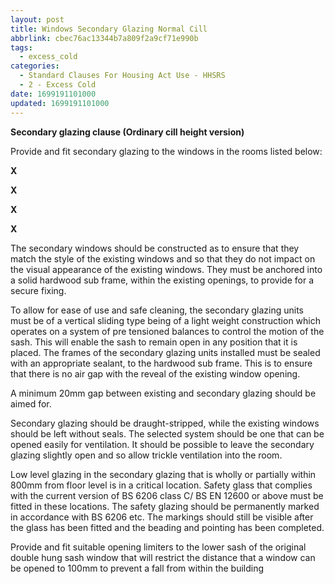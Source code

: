 ```yaml
---
layout: post
title: Windows Secondary Glazing Normal Cill
abbrlink: cbec76ac13344b7a809f2a9cf71e990b
tags:
  - excess_cold
categories:
  - Standard Clauses For Housing Act Use - HHSRS
  - 2 - Excess Cold
date: 1699191101000
updated: 1699191101000
---
```


**Secondary glazing clause (Ordinary cill height version)**

Provide and fit secondary glazing to the windows in the rooms listed below:

**X**

**X**

**X**

**X**

The secondary windows should be constructed as to ensure that they match the style of the existing windows and so that they do not impact on the visual appearance of the existing windows. They must be anchored into a solid hardwood sub frame, within the existing openings, to provide for a secure fixing.

To allow for ease of use and safe cleaning, the secondary glazing units must be of a vertical sliding type being of a light weight construction which operates on a system of pre tensioned balances to control the motion of the sash. This will enable the sash to remain open in any position that it is placed. The frames of the secondary glazing units installed must be sealed with an appropriate sealant, to the hardwood sub frame. This is to ensure that there is no air gap with the reveal of the existing window opening.

A minimum 20mm gap between existing and secondary glazing should be aimed for.

Secondary glazing should be draught-stripped, while the existing windows should be left without seals. The selected system should be one that can be opened easily for ventilation. It should be possible to leave the secondary glazing slightly open and so allow trickle ventilation into the room.

Low level glazing in the secondary glazing that is wholly or partially within 800mm from floor level is in a critical location. Safety glass that complies with the current version of BS 6206 class C/ BS EN 12600 or above must be fitted in these locations. The safety glazing should be permanently marked in accordance with BS 6206 etc. The markings should still be visible after the glass has been fitted and the beading and pointing has been completed.

Provide and fit suitable opening limiters to the lower sash of the original double hung sash window that will restrict the distance that a window can be opened to 100mm to prevent a fall from within the building

